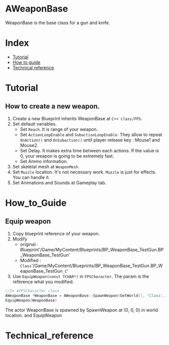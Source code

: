 # AWeaponBase
WeaponBase is the base class for a gun and knife.

# Index
- [Tutorial](#_Tutorial)
- [How to guide](#_How_to_Guide)
- [Technical reference](#_Technical_reference)

# Tutorial
## How to create a new weapon.
1. Create a new Blueprint inherits WeaponBase at `C++ class/FPS`.
2. Set default variables.
    - Set `Reach`. It is range of your weapon.
    - Set `ActionLoopEnable` and `SubactionLoopEnable`. They allow to repeat `OnAction()` and `OnSubaction()` until player release key : Mouse1 and Mouse2.
    - Set Delay. It makes extra time between each actions. If the value is 0, your weapon is going to be extremely fast.
    - Set Ammo information.
3. Set skeletal mesh at `WeaponMesh`.
4. Set `Muzzle` location. It's not necessary work. `Muzzle` is just for effects. You can handle it.
5. Set Animations and Sounds at Gameplay tab.

# How_to_Guide
## Equip weapon
1. Copy blueprint reference of your weapon.
2. Modify
    - original : Blueprint'/Game/MyContent/Blueprints/BP_WeaponBase_TestGun.BP_WeaponBase_TestGun'
    - Modified : `Class`'/Game/MyContent/Blueprints/BP_WeaponBase_TestGun.BP_WeaponBase_TestGun`_C`'
3. Use `EquipWeapon(const TCHAR*)` in `FPSCharacter`. The param is the reference what you modified.
```C++
//In AFPSCharacter class
AWeaponBase *WeaponBase = AWeaponBase::SpawnWeapon(GetWorld(), "Class'/Game/MyContent/Blueprints/BP_WeaponBase_TestGun.BP_WeaponBase_TestGun_C'");
EquipWeapon(WeaponBase)
```
The actor WeaponBase is spawned by SpawnWeapon at (0, 0, 0) in world location. and EquipWeapon  

# Technical_reference
